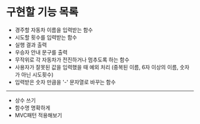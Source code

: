 # 구현할 기능 목록

- 경주할 자동차 이름을 입력받는 함수
- 시도할 횟수를 입력받는 함수
- 실행 결과 출력
- 우승자 안내 문구를 출력
- 무작위로 각 자동차가 전진하거나 멈추도록 하는 함수
- 사용자가 잘못된 값을 입력했을 때 예외 처리 (중복된 이름, 6자 이상의 이름, 숫자가 아닌 시도횟수)
- 입력받은 숫자 만큼을 '-' 문자열로 바꾸는 함수

---

- 상수 쓰기
- 함수명 명확하게
- MVC패턴 적용해보기
